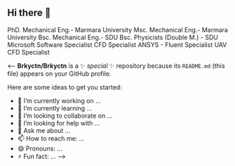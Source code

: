 ## Hi there 👋
PhD. Mechanical Eng.- Marmara University
Msc. Mechanical Eng.- Marmara University
Bsc. Mechanical Eng.- SDU
Bsc. Physicists (Double M.) - SDU
Microsoft Software Specialist
CFD Specialist
ANSYS - Fluent Specialist
UAV CFD Specialist

<--
**Brkyctn/Brkyctn** is a ✨ _special_ ✨ repository because its `README.md` (this file) appears on your GitHub profile.

Here are some ideas to get you started:

- 🔭 I’m currently working on ...
- 🌱 I’m currently learning ...
- 👯 I’m looking to collaborate on ...
- 🤔 I’m looking for help with ...
- 💬 Ask me about ...
- 📫 How to reach me: ...
- 😄 Pronouns: ...
- ⚡ Fun fact: ...
-->
